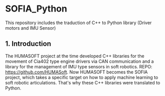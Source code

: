 # SOFIA_Python
This repository includes the traduction of C++ to Python library (Driver motors and IMU Sensor)

## 1. Introduction
The HUMASOFT project at the time developed C++ libraries for the movement of Cia402 type engine drivers via CAN communication and a library for the management of IMU type sensors in soft robotics. REPO: https://github.com/HUMASoft. Now HUMASOFT becomes the SOFIA project, which takes a specific target on how to apply machine learning to soft robotic articulations. That's why these C++ libraries were translated to Python. 



